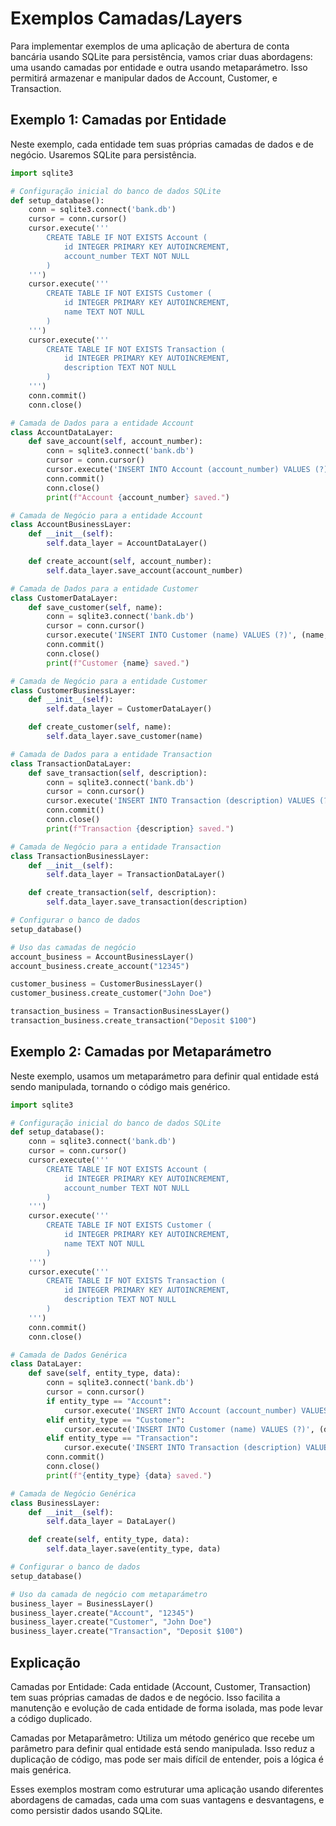 # Exemplos Camadas/Layers

Para implementar exemplos de uma aplicação de abertura de conta bancária usando SQLite para persistência, vamos criar duas abordagens: uma usando camadas por entidade e outra usando metaparámetro. Isso permitirá armazenar e manipular dados de Account, Customer, e Transaction.

## Exemplo 1: Camadas por Entidade

Neste exemplo, cada entidade tem suas próprias camadas de dados e de negócio. Usaremos SQLite para persistência.

```python
import sqlite3

# Configuração inicial do banco de dados SQLite
def setup_database():
    conn = sqlite3.connect('bank.db')
    cursor = conn.cursor()
    cursor.execute('''
        CREATE TABLE IF NOT EXISTS Account (
            id INTEGER PRIMARY KEY AUTOINCREMENT,
            account_number TEXT NOT NULL
        )
    ''')
    cursor.execute('''
        CREATE TABLE IF NOT EXISTS Customer (
            id INTEGER PRIMARY KEY AUTOINCREMENT,
            name TEXT NOT NULL
        )
    ''')
    cursor.execute('''
        CREATE TABLE IF NOT EXISTS Transaction (
            id INTEGER PRIMARY KEY AUTOINCREMENT,
            description TEXT NOT NULL
        )
    ''')
    conn.commit()
    conn.close()

# Camada de Dados para a entidade Account
class AccountDataLayer:
    def save_account(self, account_number):
        conn = sqlite3.connect('bank.db')
        cursor = conn.cursor()
        cursor.execute('INSERT INTO Account (account_number) VALUES (?)', (account_number,))
        conn.commit()
        conn.close()
        print(f"Account {account_number} saved.")

# Camada de Negócio para a entidade Account
class AccountBusinessLayer:
    def __init__(self):
        self.data_layer = AccountDataLayer()

    def create_account(self, account_number):
        self.data_layer.save_account(account_number)

# Camada de Dados para a entidade Customer
class CustomerDataLayer:
    def save_customer(self, name):
        conn = sqlite3.connect('bank.db')
        cursor = conn.cursor()
        cursor.execute('INSERT INTO Customer (name) VALUES (?)', (name,))
        conn.commit()
        conn.close()
        print(f"Customer {name} saved.")

# Camada de Negócio para a entidade Customer
class CustomerBusinessLayer:
    def __init__(self):
        self.data_layer = CustomerDataLayer()

    def create_customer(self, name):
        self.data_layer.save_customer(name)

# Camada de Dados para a entidade Transaction
class TransactionDataLayer:
    def save_transaction(self, description):
        conn = sqlite3.connect('bank.db')
        cursor = conn.cursor()
        cursor.execute('INSERT INTO Transaction (description) VALUES (?)', (description,))
        conn.commit()
        conn.close()
        print(f"Transaction {description} saved.")

# Camada de Negócio para a entidade Transaction
class TransactionBusinessLayer:
    def __init__(self):
        self.data_layer = TransactionDataLayer()

    def create_transaction(self, description):
        self.data_layer.save_transaction(description)

# Configurar o banco de dados
setup_database()

# Uso das camadas de negócio
account_business = AccountBusinessLayer()
account_business.create_account("12345")

customer_business = CustomerBusinessLayer()
customer_business.create_customer("John Doe")

transaction_business = TransactionBusinessLayer()
transaction_business.create_transaction("Deposit $100")
```

## Exemplo 2: Camadas por Metaparámetro

Neste exemplo, usamos um metaparámetro para definir qual entidade está sendo manipulada, tornando o código mais genérico.

```python
import sqlite3

# Configuração inicial do banco de dados SQLite
def setup_database():
    conn = sqlite3.connect('bank.db')
    cursor = conn.cursor()
    cursor.execute('''
        CREATE TABLE IF NOT EXISTS Account (
            id INTEGER PRIMARY KEY AUTOINCREMENT,
            account_number TEXT NOT NULL
        )
    ''')
    cursor.execute('''
        CREATE TABLE IF NOT EXISTS Customer (
            id INTEGER PRIMARY KEY AUTOINCREMENT,
            name TEXT NOT NULL
        )
    ''')
    cursor.execute('''
        CREATE TABLE IF NOT EXISTS Transaction (
            id INTEGER PRIMARY KEY AUTOINCREMENT,
            description TEXT NOT NULL
        )
    ''')
    conn.commit()
    conn.close()

# Camada de Dados Genérica
class DataLayer:
    def save(self, entity_type, data):
        conn = sqlite3.connect('bank.db')
        cursor = conn.cursor()
        if entity_type == "Account":
            cursor.execute('INSERT INTO Account (account_number) VALUES (?)', (data,))
        elif entity_type == "Customer":
            cursor.execute('INSERT INTO Customer (name) VALUES (?)', (data,))
        elif entity_type == "Transaction":
            cursor.execute('INSERT INTO Transaction (description) VALUES (?)', (data,))
        conn.commit()
        conn.close()
        print(f"{entity_type} {data} saved.")

# Camada de Negócio Genérica
class BusinessLayer:
    def __init__(self):
        self.data_layer = DataLayer()

    def create(self, entity_type, data):
        self.data_layer.save(entity_type, data)

# Configurar o banco de dados
setup_database()

# Uso da camada de negócio com metaparámetro
business_layer = BusinessLayer()
business_layer.create("Account", "12345")
business_layer.create("Customer", "John Doe")
business_layer.create("Transaction", "Deposit $100")
```

## Explicação

Camadas por Entidade: Cada entidade (Account, Customer, Transaction) tem suas próprias camadas de dados e de negócio. Isso facilita a manutenção e evolução de cada entidade de forma isolada, mas pode levar a código duplicado.

Camadas por Metaparâmetro: Utiliza um método genérico que recebe um parâmetro para definir qual entidade está sendo manipulada. Isso reduz a duplicação de código, mas pode ser mais difícil de entender, pois a lógica é mais genérica.

Esses exemplos mostram como estruturar uma aplicação usando diferentes abordagens de camadas, cada uma com suas vantagens e desvantagens, e como persistir dados usando SQLite.

